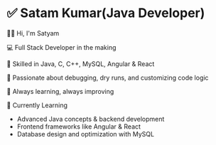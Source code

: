 # ✅ Satam Kumar(Java Developer)

🙋‍♂ Hi, I'm Satyam

💻 Full Stack Developer in the making

🔧 Skilled in Java, C, C++, MySQL, Angular & React

🧠 Passionate about debugging, dry runs, and customizing code logic

🚀 Always learning, always improving

🌱 Currently Learning


- Advanced Java concepts & backend development
- Frontend frameworks like Angular & React
- Database design and optimization with MySQL

